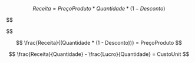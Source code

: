 $$
Receita = PreçoProduto *Quantidade*(1-Desconto)
$$

$$

$$

$$
\frac{Receita}{(Quantidade * (1 - Desconto))} = PreçoProduto
$$

$$
\frac{Receita}{Quantidade} - \frac{Lucro}{Quantidade}  = CustoUnit
$$



